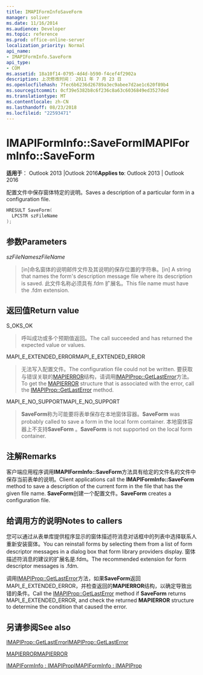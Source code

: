 ```yaml
---
title: IMAPIFormInfoSaveForm
manager: soliver
ms.date: 11/16/2014
ms.audience: Developer
ms.topic: reference
ms.prod: office-online-server
localization_priority: Normal
api_name:
- IMAPIFormInfo.SaveForm
api_type:
- COM
ms.assetid: 18a10f14-0795-4d4d-b590-f4cef4f2902a
description: 上次修改时间： 2011 年 7 月 23 日
ms.openlocfilehash: 7fec6b6236d26789a3ec9abee7d2ae1c620f89b4
ms.sourcegitcommit: 0cf39e5382b8c6f236c8a63c6036849ed3527ded
ms.translationtype: MT
ms.contentlocale: zh-CN
ms.lasthandoff: 08/23/2018
ms.locfileid: "22593471"
---
```

# <a name="imapiforminfosaveform"></a><span data-ttu-id="77f97-103">IMAPIFormInfo::SaveForm</span><span class="sxs-lookup"><span data-stu-id="77f97-103">IMAPIFormInfo::SaveForm</span></span>

  
  
<span data-ttu-id="77f97-104">**适用于**： Outlook 2013 |Outlook 2016</span><span class="sxs-lookup"><span data-stu-id="77f97-104">**Applies to**: Outlook 2013 | Outlook 2016</span></span> 
  
<span data-ttu-id="77f97-105">配置文件中保存窗体特定的说明。</span><span class="sxs-lookup"><span data-stu-id="77f97-105">Saves a description of a particular form in a configuration file.</span></span>
  
```cpp
HRESULT SaveForm(
  LPCSTR szFileName
);
```

## <a name="parameters"></a><span data-ttu-id="77f97-106">参数</span><span class="sxs-lookup"><span data-stu-id="77f97-106">Parameters</span></span>

 <span data-ttu-id="77f97-107">_szFileName_</span><span class="sxs-lookup"><span data-stu-id="77f97-107">_szFileName_</span></span>
  
> <span data-ttu-id="77f97-108">[in]命名窗体的说明邮件文件及其说明的保存位置的字符串。</span><span class="sxs-lookup"><span data-stu-id="77f97-108">[in] A string that names the form's description message file where its description is saved.</span></span> <span data-ttu-id="77f97-109">此文件名称必须具有.fdm 扩展名。</span><span class="sxs-lookup"><span data-stu-id="77f97-109">This file name must have the .fdm extension.</span></span>
    
## <a name="return-value"></a><span data-ttu-id="77f97-110">返回值</span><span class="sxs-lookup"><span data-stu-id="77f97-110">Return value</span></span>

<span data-ttu-id="77f97-111">S_OK</span><span class="sxs-lookup"><span data-stu-id="77f97-111">S_OK</span></span> 
  
> <span data-ttu-id="77f97-112">呼叫成功或多个预期值返回。</span><span class="sxs-lookup"><span data-stu-id="77f97-112">The call succeeded and has returned the expected value or values.</span></span>
    
<span data-ttu-id="77f97-113">MAPI_E_EXTENDED_ERROR</span><span class="sxs-lookup"><span data-stu-id="77f97-113">MAPI_E_EXTENDED_ERROR</span></span> 
  
> <span data-ttu-id="77f97-114">无法写入配置文件。</span><span class="sxs-lookup"><span data-stu-id="77f97-114">The configuration file could not be written.</span></span> <span data-ttu-id="77f97-115">要获取与错误关联的[MAPIERROR](mapierror.md)结构，请调用[IMAPIProp::GetLastError](imapiprop-getlasterror.md)方法。</span><span class="sxs-lookup"><span data-stu-id="77f97-115">To get the [MAPIERROR](mapierror.md) structure that is associated with the error, call the [IMAPIProp::GetLastError](imapiprop-getlasterror.md) method.</span></span> 
    
<span data-ttu-id="77f97-116">MAPI_E_NO_SUPPORT</span><span class="sxs-lookup"><span data-stu-id="77f97-116">MAPI_E_NO_SUPPORT</span></span> 
  
> <span data-ttu-id="77f97-117">**SaveForm**称为可能要将表单保存在本地窗体容器。</span><span class="sxs-lookup"><span data-stu-id="77f97-117">**SaveForm** was probably called to save a form in the local form container.</span></span> <span data-ttu-id="77f97-118">本地窗体容器上不支持**SaveForm** 。</span><span class="sxs-lookup"><span data-stu-id="77f97-118">**SaveForm** is not supported on the local form container.</span></span> 
    
## <a name="remarks"></a><span data-ttu-id="77f97-119">注解</span><span class="sxs-lookup"><span data-stu-id="77f97-119">Remarks</span></span>

<span data-ttu-id="77f97-120">客户端应用程序调用**IMAPIFormInfo::SaveForm**方法具有给定的文件名的文件中保存当前表单的说明。</span><span class="sxs-lookup"><span data-stu-id="77f97-120">Client applications call the **IMAPIFormInfo::SaveForm** method to save a description of the current form in the file that has the given file name.</span></span> <span data-ttu-id="77f97-121">**SaveForm**创建一个配置文件。</span><span class="sxs-lookup"><span data-stu-id="77f97-121">**SaveForm** creates a configuration file.</span></span> 
  
## <a name="notes-to-callers"></a><span data-ttu-id="77f97-122">给调用方的说明</span><span class="sxs-lookup"><span data-stu-id="77f97-122">Notes to callers</span></span>

<span data-ttu-id="77f97-123">您可以通过从表单库提供程序显示的窗体描述符消息对话框中的列表中选择联系人重新安装窗体。</span><span class="sxs-lookup"><span data-stu-id="77f97-123">You can reinstall forms by selecting them from a list of form descriptor messages in a dialog box that form library providers display.</span></span> <span data-ttu-id="77f97-124">窗体描述符消息的建议的扩展名是.fdm。</span><span class="sxs-lookup"><span data-stu-id="77f97-124">The recommended extension for form descriptor messages is .fdm.</span></span>
  
<span data-ttu-id="77f97-125">调用[IMAPIProp::GetLastError](imapiprop-getlasterror.md)方法，如果**SaveForm**返回 MAPI_E_EXTENDED_ERROR，并检查返回的**MAPIERROR**结构，以确定导致出错的条件。</span><span class="sxs-lookup"><span data-stu-id="77f97-125">Call the [IMAPIProp::GetLastError](imapiprop-getlasterror.md) method if **SaveForm** returns MAPI_E_EXTENDED_ERROR, and check the returned **MAPIERROR** structure to determine the condition that caused the error.</span></span> 
  
## <a name="see-also"></a><span data-ttu-id="77f97-126">另请参阅</span><span class="sxs-lookup"><span data-stu-id="77f97-126">See also</span></span>



[<span data-ttu-id="77f97-127">IMAPIProp::GetLastError</span><span class="sxs-lookup"><span data-stu-id="77f97-127">IMAPIProp::GetLastError</span></span>](imapiprop-getlasterror.md)
  
[<span data-ttu-id="77f97-128">MAPIERROR</span><span class="sxs-lookup"><span data-stu-id="77f97-128">MAPIERROR</span></span>](mapierror.md)
  
[<span data-ttu-id="77f97-129">IMAPIFormInfo : IMAPIProp</span><span class="sxs-lookup"><span data-stu-id="77f97-129">IMAPIFormInfo : IMAPIProp</span></span>](imapiforminfoimapiprop.md)

